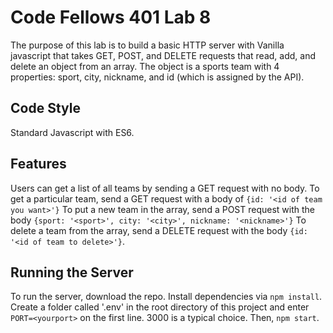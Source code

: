 # Code Fellows 401 Lab 8
The purpose of this lab is to build a basic HTTP server with Vanilla javascript that takes GET, POST, and DELETE requests that read, add, and delete an object from an array.  The object is a sports team with 4 properties: sport, city, nickname, and id (which is assigned by the API).

## Code Style
Standard Javascript with ES6.

## Features
Users can get a list of all teams by sending a GET request with no body.  To get a particular team, send a GET request with a body of ```{id: '<id of team you want>'}```
To put a new team in the array, send a POST request with the body ```{sport: '<sport>', city: '<city>', nickname: '<nickname>'}```
To delete a team from the array, send a DELETE request with the body ```{id: '<id of team to delete>'}```.

## Running the Server
To run the server, download the repo.  Install dependencies via ```npm install```.  Create a folder called '.env' in the root directory of this project and enter ```PORT=<yourport>``` on the first line.  3000 is a typical choice.  Then, ```npm start```.
